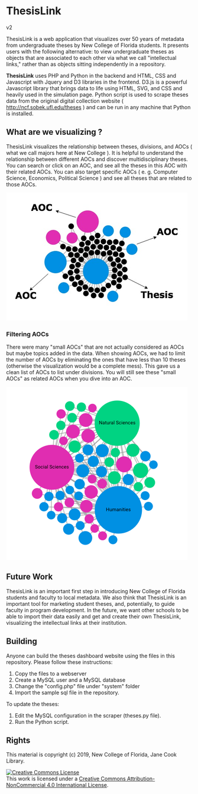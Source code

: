 # ThesisLink
v2

ThesisLink is a web application that visualizes over 50 years of metadata from undergraduate theses by New College of Florida students. It presents users with the following alternative: to view undergraduate theses as objects that are associated to each other via what we call "intellectual links," rather than as objects sitting independently in a repository.

**ThesisLink** uses PHP and Python in the backend and HTML, CSS and Javascript with Jquery and D3 libraries in the frontend. D3.js is a powerful Javascript library that brings data to life using HTML, SVG, and CSS and heavily used in the simulation page. Python script is used to scrape theses data from the original digital collection website ( http://ncf.sobek.ufl.edu/theses ) and can be run in any machine that Python is installed.

## What are we visualizing ?

ThesisLink visualizes the relationship between theses, divisions, and AOCs ( what we call majors here at New College ). It is helpful to understand the relationship between different AOCs and discover multidisciplinary theses. You can search or click on an AOC, and see all the theses in this AOC with their related AOCs. You can also target specific AOCs ( e. g. Computer Science, Economics, Political Science ) and see all theses that are related to those AOCs. 

![Screenshot](assets/screenshot.jpeg)

### Filtering AOCs

There were many "small AOCs" that are not actually considered as AOCs but maybe topics added in the data. When showing AOCs, we had to limit the number of AOCs by eliminating the ones that have less than 10 theses (otherwise the visualization would be a complete mess). This gave us a clean list of AOCs to list under divisions. You will still see these "small AOCs" as related AOCs when you dive into an AOC.

![Screenshot](assets/screenshot.png)

## Future Work

ThesisLink is an important first step in introducing New College of Florida students and faculty to local metadata. We also think that ThesisLink is an important tool for marketing student theses, and, potentially, to guide faculty in program development. In the future, we want other schools to be able to import their data easily and get and create their own ThesisLink, visualizing the intellectual links at their institution.

## Building

Anyone can build the theses dashboard website using the files in this repository. Please follow these instructions:

1. Copy the files to a webserver
2. Create a MySQL user and a MySQL database
3. Change the "config.php" file under "system" folder
4. Import the sample sql file in the repository.

To update the theses:

1. Edit the MySQL configuration in the scraper (theses.py file).
2. Run the Python script.

## Rights

This material is copyright (c) 2019, New College of Florida, Jane Cook Library.

<a rel="license" href="http://creativecommons.org/licenses/by-nc/4.0/"><img alt="Creative Commons License" style="border-width:0" src="https://i.creativecommons.org/l/by-nc/4.0/88x31.png" /></a><br />This work is licensed under a <a rel="license" href="http://creativecommons.org/licenses/by-nc/4.0/">Creative Commons Attribution-NonCommercial 4.0 International License</a>.

